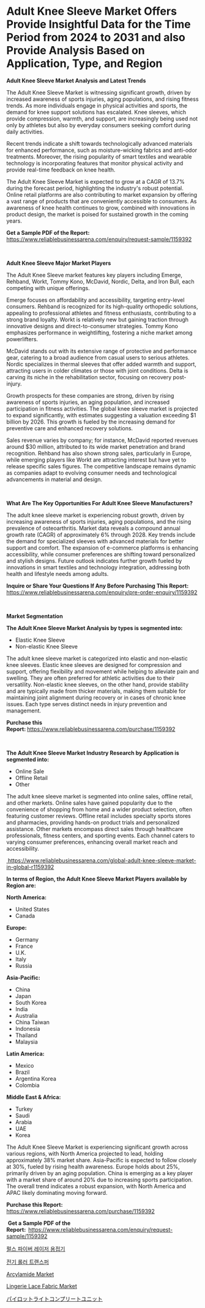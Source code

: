 <p><h1>Adult Knee Sleeve Market Offers Provide Insightful Data for the Time Period from 2024 to 2031 and also Provide Analysis Based on Application, Type, and Region</h1></p><p><strong>Adult Knee Sleeve Market Analysis and Latest Trends</strong></p>
<p><p>The Adult Knee Sleeve Market is witnessing significant growth, driven by increased awareness of sports injuries, aging populations, and rising fitness trends. As more individuals engage in physical activities and sports, the demand for knee support solutions has escalated. Knee sleeves, which provide compression, warmth, and support, are increasingly being used not only by athletes but also by everyday consumers seeking comfort during daily activities.</p><p>Recent trends indicate a shift towards technologically advanced materials for enhanced performance, such as moisture-wicking fabrics and anti-odor treatments. Moreover, the rising popularity of smart textiles and wearable technology is incorporating features that monitor physical activity and provide real-time feedback on knee health.</p><p>The Adult Knee Sleeve Market is expected to grow at a CAGR of 13.7% during the forecast period, highlighting the industry's robust potential. Online retail platforms are also contributing to market expansion by offering a vast range of products that are conveniently accessible to consumers. As awareness of knee health continues to grow, combined with innovations in product design, the market is poised for sustained growth in the coming years.</p></p>
<p><strong>Get a Sample PDF of the Report:&nbsp;</strong> <a href="https://www.reliablebusinessarena.com/enquiry/request-sample/1159392">https://www.reliablebusinessarena.com/enquiry/request-sample/1159392</a></p>
<p>&nbsp;</p>
<p><strong>Adult Knee Sleeve Major Market Players</strong></p>
<p><p>The Adult Knee Sleeve market features key players including Emerge, Rehband, Workt, Tommy Kono, McDavid, Nordic, Delta, and Iron Bull, each competing with unique offerings. </p><p>Emerge focuses on affordability and accessibility, targeting entry-level consumers. Rehband is recognized for its high-quality orthopedic solutions, appealing to professional athletes and fitness enthusiasts, contributing to a strong brand loyalty. Workt is relatively new but gaining traction through innovative designs and direct-to-consumer strategies. Tommy Kono emphasizes performance in weightlifting, fostering a niche market among powerlifters. </p><p>McDavid stands out with its extensive range of protective and performance gear, catering to a broad audience from casual users to serious athletes. Nordic specializes in thermal sleeves that offer added warmth and support, attracting users in colder climates or those with joint conditions. Delta is carving its niche in the rehabilitation sector, focusing on recovery post-injury.</p><p>Growth prospects for these companies are strong, driven by rising awareness of sports injuries, an aging population, and increased participation in fitness activities. The global knee sleeve market is projected to expand significantly, with estimates suggesting a valuation exceeding $1 billion by 2026. This growth is fueled by the increasing demand for preventive care and enhanced recovery solutions.</p><p>Sales revenue varies by company; for instance, McDavid reported revenues around $30 million, attributed to its wide market penetration and brand recognition. Rehband has also shown strong sales, particularly in Europe, while emerging players like Workt are attracting interest but have yet to release specific sales figures. The competitive landscape remains dynamic as companies adapt to evolving consumer needs and technological advancements in material and design.</p></p>
<p>&nbsp;</p>
<p><strong>What Are The Key Opportunities For Adult Knee Sleeve Manufacturers?</strong></p>
<p><p>The adult knee sleeve market is experiencing robust growth, driven by increasing awareness of sports injuries, aging populations, and the rising prevalence of osteoarthritis. Market data reveals a compound annual growth rate (CAGR) of approximately 6% through 2028. Key trends include the demand for specialized sleeves with advanced materials for better support and comfort. The expansion of e-commerce platforms is enhancing accessibility, while consumer preferences are shifting toward personalized and stylish designs. Future outlook indicates further growth fueled by innovations in smart textiles and technology integration, addressing both health and lifestyle needs among adults.</p></p>
<p><strong>Inquire or Share Your Questions If Any Before Purchasing This Report:</strong> <a href="https://www.reliablebusinessarena.com/enquiry/pre-order-enquiry/1159392">https://www.reliablebusinessarena.com/enquiry/pre-order-enquiry/1159392</a></p>
<p>&nbsp;</p>
<p><strong>Market Segmentation</strong></p>
<p><strong>The Adult Knee Sleeve Market Analysis by types is segmented into:</strong></p>
<p><ul><li>Elastic Knee Sleeve</li><li>Non-elastic Knee Sleeve</li></ul></p>
<p><p>The adult knee sleeve market is categorized into elastic and non-elastic knee sleeves. Elastic knee sleeves are designed for compression and support, offering flexibility and movement while helping to alleviate pain and swelling. They are often preferred for athletic activities due to their versatility. Non-elastic knee sleeves, on the other hand, provide stability and are typically made from thicker materials, making them suitable for maintaining joint alignment during recovery or in cases of chronic knee issues. Each type serves distinct needs in injury prevention and management.</p></p>
<p><strong>Purchase this Report:&nbsp;</strong><a href="https://www.reliablebusinessarena.com/purchase/1159392">https://www.reliablebusinessarena.com/purchase/1159392</a></p>
<p>&nbsp;</p>
<p><strong>The Adult Knee Sleeve Market Industry Research by Application is segmented into:</strong></p>
<p><ul><li>Online Sale</li><li>Offline Retail</li><li>Other</li></ul></p>
<p><p>The adult knee sleeve market is segmented into online sales, offline retail, and other markets. Online sales have gained popularity due to the convenience of shopping from home and a wider product selection, often featuring customer reviews. Offline retail includes specialty sports stores and pharmacies, providing hands-on product trials and personalized assistance. Other markets encompass direct sales through healthcare professionals, fitness centers, and sporting events. Each channel caters to varying consumer preferences, enhancing overall market reach and accessibility.</p></p>
<p><a href="https://www.reliablebusinessarena.com/global-adult-knee-sleeve-market-in-global-r1159392">&nbsp;https://www.reliablebusinessarena.com/global-adult-knee-sleeve-market-in-global-r1159392</a></p>
<p><strong>In terms of Region, the Adult Knee Sleeve Market Players available by Region are:</strong></p>
<p>
    <p> <strong> North America: </strong>
        <ul>
            <li>United States</li>
            <li>Canada</li>
        </ul>
        </p> 
    <p> <strong> Europe: </strong>
        <ul>
            <li>Germany</li>
            <li>France</li>
            <li>U.K.</li>
            <li>Italy</li>
            <li>Russia</li>
        </ul>
        </p> 
    <p> <strong> Asia-Pacific: </strong>
        <ul>
            <li>China</li>
            <li>Japan</li>
            <li>South Korea</li>
            <li>India</li>
            <li>Australia</li>
            <li>China Taiwan</li>
            <li>Indonesia</li>
            <li>Thailand</li>
            <li>Malaysia</li>
        </ul>
        </p> 
    <p> <strong> Latin America: </strong>
        <ul>
            <li>Mexico</li>
            <li>Brazil</li>
            <li>Argentina Korea</li>
            <li>Colombia</li>
        </ul>
        </p> 
    <p> <strong> Middle East & Africa: </strong>
        <ul>
            <li>Turkey</li>
            <li>Saudi</li>
            <li>Arabia</li>
            <li>UAE</li>
            <li>Korea</li>
        </ul>
    </p>
    </p>
<p><p>The Adult Knee Sleeve Market is experiencing significant growth across various regions, with North America projected to lead, holding approximately 38% market share. Asia-Pacific is expected to follow closely at 30%, fueled by rising health awareness. Europe holds about 25%, primarily driven by an aging population. China is emerging as a key player with a market share of around 20% due to increasing sports participation. The overall trend indicates a robust expansion, with North America and APAC likely dominating moving forward.</p></p>
<p><strong>Purchase this Report: </strong><a href="https://www.reliablebusinessarena.com/purchase/1159392">https://www.reliablebusinessarena.com/purchase/1159392</a></p>
<p>&nbsp;<strong>Get a Sample PDF of the Report:&nbsp;&nbsp;</strong><a href="https://www.reliablebusinessarena.com/enquiry/request-sample/1159392">https://www.reliablebusinessarena.com/enquiry/request-sample/1159392</a></p>
<p><strong></strong></p>
<p><p><a href="https://medium.com/@brettweberrt8767765/%EC%84%B8%EA%B3%84-pulse-fiber-laser-welder-market-%EC%9D%80-2024%EC%97%90%EC%84%9C-2031%EB%A1%9C-%EC%97%B0%ED%8F%89%EA%B7%A0-%EC%A6%9D%EA%B0%80%EC%9C%A8%EC%9D%84-%EB%B3%B4%EC%9D%BC-%EA%B2%83%EC%9C%BC%EB%A1%9C-%EC%98%88%EC%83%81%EB%90%A9%EB%8B%88%EB%8B%A4-4a74390d13fe">펄스 파이버 레이저 용접기</a></p><p><a href="https://medium.com/@brettweberrt8767765/electrical-roller-transfer-market-%EC%9D%98-%EA%B8%80%EB%A1%9C%EB%B2%8C-%EC%8B%9C%EC%9E%A5-%EA%B0%9C%EC%9A%94%EB%8A%94-%EC%A0%84-%EC%84%B8%EA%B3%84-%EB%B0%8F-%EC%A3%BC%EC%9A%94-%EC%8B%9C%EC%9E%A5%EC%9D%98-%EC%82%B0%EC%97%85%EC%97%90-%EC%98%81%ED%96%A5%EC%9D%84-%EB%AF%B8%EC%B9%98%EB%8A%94-%EC%A3%BC%EC%9A%94-%ED%8A%B8%EB%A0%8C%EB%93%9C%EC%97%90-%EB%8C%80%ED%95%9C-%EB%8F%85%ED%8A%B9%ED%95%9C-%EA%B4%80%EC%A0%90%EC%9D%84-%EC%A0%9C%EA%B3%B5%ED%95%A9%EB%8B%88%EB%8B%A4-dd8c350835b5">전기 롤러 트랜스퍼</a></p><p><a href="https://issuu.com/reportprime-2/docs/arcylamide-market-size-2030.pptx_6ea2cb41ef3747">Arcylamide Market</a></p><p><a href="https://www.linkedin.com/pulse/future-insights-lingerie-lace-fabric-market-trends-regional-v9gdc?trackingId=YW14p6G2QZCv7Vs8mPGx3Q%3D%3D">Lingerie Lace Fabric Market</a></p><p><a href="https://medium.com/@davidcarter19662022/pilot-light-complete-units-market-%E3%81%AF-%E3%82%B3%E3%82%B9%E3%83%88%E7%AE%A1%E7%90%86%E3%81%A8%E5%8A%B9%E7%8E%87%E5%90%91%E4%B8%8A%E3%82%92%E5%84%AA%E5%85%88%E3%81%97%E3%81%BE%E3%81%99-%E3%81%95%E3%82%89%E3%81%AB-%E5%A0%B1%E5%91%8A%E6%9B%B8%E3%81%AF%E5%B8%82%E5%A0%B4%E3%81%AE%E9%9C%80%E8%A6%81%E9%9D%A2%E3%81%A8%E4%BE%9B%E7%B5%A6%E9%9D%A2%E3%81%AE%E4%B8%A1%E6%96%B9%E3%82%92%E3%82%AB%E3%83%90%E3%83%BC%E3%81%97%E3%81%A6%E3%81%84%E3%81%BE%E3%81%99-pilot-light-738ddb8c3dfc">パイロットライトコンプリートユニット</a></p></p>